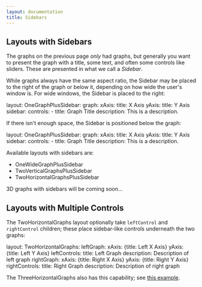 ```yaml
---
layout: documentation
title: Sidebars
---
```


## Layouts with Sidebars

The graphs on the previous page _only_ had graphs, but generally you want to present the graph with a title, some text, and often some controls like sliders. These are presented in what we call a *Sidebar*.

While graphs always have the same aspect ratio, the Sidebar may be placed to the right of the graph or below it, depending on how wide the user's window is. For wide windows, the Sidebar is placed to the right:

<div width="800" height="500" class="codePreview">

layout:
  OneGraphPlusSidebar:
    graph: 
      xAxis:
        title: X Axis
      yAxis:
        title: Y Axis
    sidebar:
      controls:
      - title: Graph Title
        description: This is a description.
      
</div>

If there isn't enough space, the Sidebar is positioned below the graph:

<div width="490" height="560" class="codePreview">

layout:
  OneGraphPlusSidebar:
    graph: 
      xAxis:
        title: X Axis
      yAxis:
        title: Y Axis
    sidebar:
      controls:
      - title: Graph Title
        description: This is a description.
      
</div>

Available layouts with sidebars are:

* OneWideGraphPlusSidebar
* TwoVerticalGraphsPlusSidebar
* TwoHorizontalGraphsPlusSidebar

3D graphs with sidebars will be coming soon...


## Layouts with Multiple Controls

The TwoHorizontalGraphs layout optionally take `leftControl` and `rightControl` children; these place sidebar-like controls underneath the two graphs:

<div width="500" height="480" class="codePreview">

layout:
  TwoHorizontalGraphs:
    leftGraph:
      xAxis: {title: Left X Axis}
      yAxis: {title: Left Y Axis}
    leftControls:
      title: Left Graph
      description: Description of left graph
    rightGraph:
      xAxis: {title: Right X Axis}
      yAxis: {title: Right Y Axis}
    rightControls:
      title: Right Graph
      description: Description of right graph
      
</div>

The ThreeHorizontalGraphs also has this capability; see [this example](https://www.econgraphs.org/graphs/micro/equilibrium/partial_equilibrium/total_surplus).